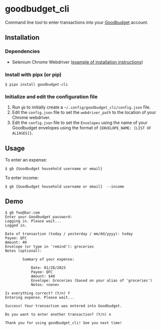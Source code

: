 # goodbudget_cli

Command line tool to enter transactions into your [Goodbudget](https://goodbudget.com/) account.

## Installation
### Dependencies
- Selenium Chrome Webdriver ([example of installation instructions](https://cloudbytes.dev/snippets/run-selenium-and-chrome-on-wsl2))

### Install with pipx (or pip)
```
$ pipx install goodbudget-cli
```
### Initialize and edit the configuration file
1. Run `gb` to initially create a `~/.config/goodbudget_cli/config.json` file.
2. Edit the `config.json` file to set the `webdriver_path` to the location of your Chrome webdriver.
3. Edit the `config.json` file to set the `Envelopes` using the name of your Goodbudget envelopes using the format of `{ENVELOPE_NAME: [LIST OF ALIASES]}`.
## Usage
To enter an expense:
```
$ gb {Goodbudget household username or email}
```
To enter income:
```
$ gb {Goodbudget household username or email}  --income
```

## Demo
```
$ gb foo@bar.com
Enter your Goodbudget password:
Logging in. Please wait...
Logged in.

Date of transaction (today / yesterday / mm/dd/yyyy): today
Payee: QFC
Amount: 40
Envelope (or type in 'remind'): groceries
Notes (optional):

        Summary of your expense:

            Date: 01/28/2023
            Payee: QFC
            Amount: $40
            Envelope: Groceries (based on your alias of 'groceries')
            Notes: <none>

Is everything correct? (Y/n) Y
Entering expense. Please wait...

Success! Your transaction was entered into Goodbudget.

Do you want to enter another transaction? (Y/n) n

Thank you for using goodbudget_cli! See you next time!
```

